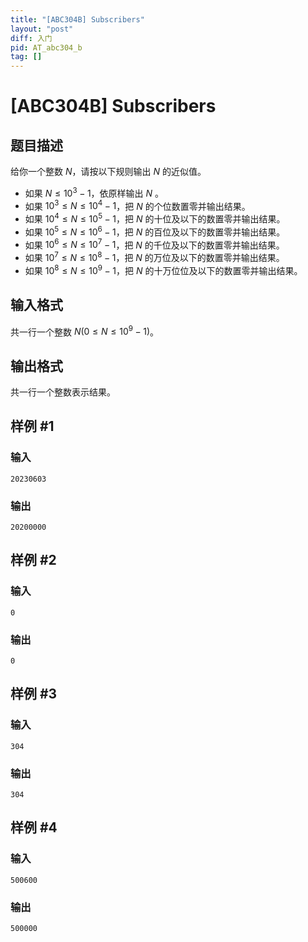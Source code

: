 ```yaml
---
title: "[ABC304B] Subscribers"
layout: "post"
diff: 入门
pid: AT_abc304_b
tag: []
---
```


# [ABC304B] Subscribers

## 题目描述

给你一个整数 $N$，请按以下规则输出 $N$ 的近似值。

- 如果 $N\le10^3-1$，依原样输出 $N$ 。
- 如果 $10^3\le N \le 10^4-1$，把 $N$ 的个位数置零并输出结果。
- 如果 $10^4\le N \le 10^5-1$，把 $N$ 的十位及以下的数置零并输出结果。
- 如果 $10^5\le N \le 10^6-1$，把 $N$ 的百位及以下的数置零并输出结果。
- 如果 $10^6\le N \le 10^7-1$，把 $N$ 的千位及以下的数置零并输出结果。
- 如果 $10^7\le N \le 10^8-1$，把 $N$ 的万位及以下的数置零并输出结果。
- 如果 $10^8\le N \le 10^9-1$，把 $N$ 的十万位位及以下的数置零并输出结果。

## 输入格式

共一行一个整数 $N(0\le N\le 10^9-1)$。

## 输出格式

共一行一个整数表示结果。

## 样例 #1

### 输入

```
20230603
```

### 输出

```
20200000
```

## 样例 #2

### 输入

```
0
```

### 输出

```
0
```

## 样例 #3

### 输入

```
304
```

### 输出

```
304
```

## 样例 #4

### 输入

```
500600
```

### 输出

```
500000
```

